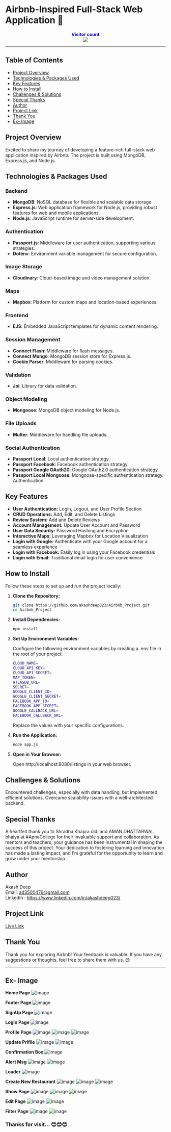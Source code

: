 # Airbnb-Inspired Full-Stack Web Application 🚀

<p align="center">
  <b style="color: blue;  ">Visitor count</b>
  <br>
  <a style="" href="https://github.com/akashdeep023">
  <img src="https://profile-counter.glitch.me/airbnb-project/count.svg" />
  </a>
</p>

---

## Table of Contents

-   [Project Overview](#project-overview)
-   [Technologies & Packages Used](#technologies--packages-used)
-   [Key Features](#key-features)
-   [How to Install](#how-to-install)
-   [Challenges & Solutions](#challenges--solutions)
-   [Special Thanks](#special-thanks)
-   [Author](#author)
-   [Project Link](#project-link)
-   [Thank You](#thank-you)
-   [Ex- Image](#ex--image)

## Project Overview

Excited to share my journey of developing a feature-rich full-stack web application inspired by Airbnb. The project is built using MongoDB, Express.js, and Node.js.

## Technologies & Packages Used

### Backend

-   **MongoDB**: NoSQL database for flexible and scalable data storage.
-   **Express.js**: Web application framework for Node.js, providing robust features for web and mobile applications.
-   **Node.js**: JavaScript runtime for server-side development.

### Authentication

-   **Passport.js**: Middleware for user authentication, supporting various strategies.
-   **Dotenv**: Environment variable management for secure configuration.

### Image Storage

-   **Cloudinary**: Cloud-based image and video management solution.

### Maps

-   **Mapbox**: Platform for custom maps and location-based experiences.

### Frontend

-   **EJS**: Embedded JavaScript templates for dynamic content rendering.

### Session Management

-   **Connect Flash**: Middleware for flash messages.
-   **Connect Mongo**: MongoDB session store for Express.js.
-   **Cookie Parser**: Middleware for parsing cookies.

### Validation

-   **Joi**: Library for data validation.

### Object Modeling

-   **Mongoose**: MongoDB object modeling for Node.js.

### File Uploads

-   **Multer**: Middleware for handling file uploads.

### Social Authentication

-   **Passport Local**: Local authentication strategy.
-   **Passport Facebook**: Facebook authentication strategy.
-   **Passport Google OAuth20**: Google OAuth2.0 authentication strategy.
-   **Passport Local Mongoose**: Mongoose-specific authentication strategy.
    Authentication

## Key Features

-   **User Authentication:** Login, Logout, and User Profile Section
-   **CRUD Operations:** Add, Edit, and Delete Listings
-   **Review System:** Add and Delete Reviews
-   **Account Management:** Update User Account and Password
-   **User Data Security:** Password Hashing and Encryption
-   **Interactive Maps:** Leveraging Mapbox for Location Visualization
-   **Login with Google:** Authenticate with your Google account for a seamless experience
-   **Login with Facebook:** Easily log in using your Facebook credentials
-   **Login with Email:** Traditional email login for user convenience

## How to Install

Follow these steps to set up and run the project locally:

1. **Clone the Repository:**

    ```bash
    git clone https://github.com/akashdeep023/Airbnb_Project.git
    cd Airbnb_Project
    ```

2. **Install Dependencies:**

    ```bash
    npm install
    ```

3. **Set Up Environment Variables:**

    Configure the following environment variables by creating a .env file in the root of your project:

    ```bash
    CLOUD_NAME=
    CLOUD_API_KEY=
    CLOUD_API_SECRET=
    MAP_TOKEN=
    ATLASDB_URL=
    SECRET=
    GOOGLE_CLIENT_ID=
    GOOGLE_CLIENT_SECRET=
    FACEBOOK_APP_ID=
    FACEBOOK_APP_SECRET=
    GOOGLE_CALLBACK_URL=
    FACEBOOK_CALLBACK_URL=
    ```

    Replace the values with your specific configurations.

4. **Run the Application:**

    ```bash
    node app.js
    ```

5. **Open in Your Browser:**

    Open http://localhost:8080/listings in your web browser.

## Challenges & Solutions

Encountered challenges, especially with data handling, but implemented efficient solutions. Overcame scalability issues with a well-architected backend.

## Special Thanks

A heartfelt thank you to Shradha Khapra didi and AMAN DHATTARWAL bhaiya at #ApnaCollege for their invaluable support and collaboration. As mentors and teachers, your guidance has been instrumental in shaping the success of this project. Your dedication to fostering learning and innovation has made a lasting impact, and I'm grateful for the opportunity to learn and grow under your mentorship.

## Author

Akash Deep \
Email: ad3500476@gmail.com \
LinkedIn : https://www.linkedin.com/in/akashdeep023/

## Project Link

[Live Link](https://airbnb-project-jack.onrender.com/)

## Thank You

Thank you for exploring Airbnb! Your feedback is valuable. If you have any suggestions or thoughts, feel free to share them with us. 😊

---

## Ex- Image

**Home Page**
![image](https://github.com/akashdeep023/Airbnb_Project/assets/126412088/4277d539-f779-48db-92ca-222be5359baa)

**Footer Page**
![image](https://github.com/akashdeep023/Airbnb_Project/assets/126412088/84f6e124-91aa-4dd9-b14b-d67781effe33)

**SignUp Page**
![image](https://github.com/akashdeep023/Airbnb_Project/assets/126412088/d8753ac5-b237-4373-850c-99008137af5b)

**LogIn Page**
![image](https://github.com/akashdeep023/Airbnb_Project/assets/126412088/5bec0280-c4de-495d-93ac-1f9ae59df0c3)

**Profile Page**
![image](https://github.com/akashdeep023/Airbnb_Project/assets/126412088/747c25a5-d912-422d-bbc4-f7304228ef3c)
![image](https://github.com/akashdeep023/Airbnb_Project/assets/126412088/3efc00d6-e108-4847-a058-4bb271485cff)
![image](https://github.com/akashdeep023/Airbnb_Project/assets/126412088/5455b5ba-2796-4de1-aefe-187435f84219)

**Update Prifile**
![image](https://github.com/akashdeep023/Airbnb_Project/assets/126412088/b229e0e7-c276-48ba-897a-dd8900aafc35)
![image](https://github.com/akashdeep023/Airbnb_Project/assets/126412088/db42e30d-a24c-4b2c-a3c5-c2338ee4d5d7)

**Confirmation Box**
![image](https://github.com/akashdeep023/Airbnb_Project/assets/126412088/d8717db4-dbd1-491c-aa6d-356f4bcf3f31)

**Alert Msg**
![image](https://github.com/akashdeep023/Airbnb_Project/assets/126412088/70b4f767-fba9-4bc2-b0f1-efb700cc1cc3)
![image](https://github.com/akashdeep023/Airbnb_Project/assets/126412088/b6857746-bdb7-4655-91bc-58deebe5bffc)

**Loader**
![image](https://github.com/akashdeep023/Airbnb_Project/assets/126412088/fad03cbb-fac8-463a-a09d-d871e87ad474)

**Create New Restaurant**
![image](https://github.com/akashdeep023/Airbnb_Project/assets/126412088/bb3cc8be-5cf2-4902-8f34-948cda8a58e7)
![image](https://github.com/akashdeep023/Airbnb_Project/assets/126412088/db343223-2996-489c-9089-d00238074970)
![image](https://github.com/akashdeep023/Airbnb_Project/assets/126412088/00eb331a-74dc-4c77-bba3-35fa73b64c71)

**Show Page**
![image](https://github.com/akashdeep023/Airbnb_Project/assets/126412088/dc9b64d3-9348-4b6f-84c4-319b19df3aff)
![image](https://github.com/akashdeep023/Airbnb_Project/assets/126412088/4d0ad659-0f7a-4189-919e-33274cbf95cc)
![image](https://github.com/akashdeep023/Airbnb_Project/assets/126412088/a2c161da-cebd-4154-b26b-45f4da77c4cb)

**Edit Page**
![image](https://github.com/akashdeep023/Airbnb_Project/assets/126412088/0667a6ee-5136-460e-ae6f-c64bd9859388)
![image](https://github.com/akashdeep023/Airbnb_Project/assets/126412088/60113611-b7ab-40df-a29a-75d32a49671c)

**Filter Page**
![image](https://github.com/akashdeep023/Airbnb_Project/assets/126412088/6df98108-a1fc-462c-bda6-cf7563b6027e)
![image](https://github.com/akashdeep023/Airbnb_Project/assets/126412088/c8ff9e97-739e-44c4-8303-ca96b1153eec)

### Thanks for visit... 😊😊😊
